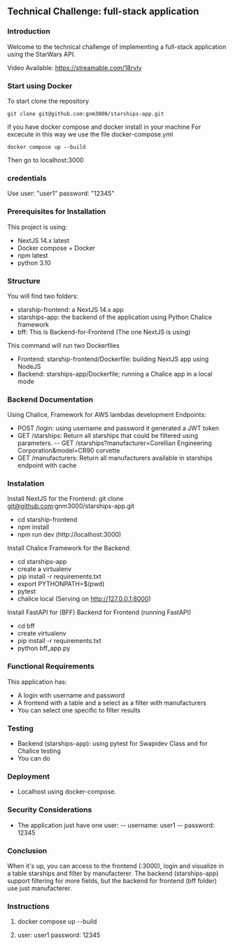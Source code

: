 ## Technical Challenge: full-stack application

### Introduction

Welcome to the technical challenge of implementing a full-stack application using the StarWars API. 

Video Available: https://streamable.com/18rvly


### Start using Docker 
To start clone the repository
```
git clone git@github.com:gnm3000/starships-app.git
```

if you have docker compose and docker install in your machine
For excecute in this way we use the file docker-compose.yml


```
docker compose up --build
```
Then go to localhost:3000

### credentials
Use user: "user1" password: "12345"



### Prerequisites for Installation

This project is using:
- NextJS 14.x latest
- Docker compose + Docker
- npm latest
- python 3.10

### Structure

You will find two folders:
- starship-frontend:  a NextJS 14.x app
- starships-app:  the backend of the application using Python Chalice framework
- bff: This is Backend-for-Frontend (The one NextJS is using)



This command will run two Dockerfiles
- Frontend: starship-frontend/Dockerfile: building NextJS app using NodeJS
- Backend: starships-app/Dockerfile; running a Chalice app in a local mode


### Backend Documentation

Using Chalice, Framework for AWS lambdas development
Endpoints:
- POST /login: using username and password it generated a JWT token
- GET /starships: Return all starships that could be filtered using parameters.
-- GET /starships?manufacturer=Corellian Engineering Corporation&model=CR90 corvette
- GET /manufacturers: Return all manufacturers available in starships endpoint with cache


### Instalation

Install NextJS for the Frontend:
git clone git@github.com:gnm3000/starships-app.git
 - cd starship-frontend
 - npm install
 - npm run dev (http://localhost:3000)

Install Chalice Framework for the Backend:
- cd starships-app
- create a virtualenv
- pip install -r requirements.txt
- export PYTHONPATH=$(pwd)
- pytest
- chalice local (Serving on http://127.0.0.1:8000)

Install FastAPI for (BFF) Backend for Frontend (running FastAPI)
- cd bff
- create virtualenv
- pip install -r requirements.txt
- python bff_app.py

### Functional Requirements

This application has:
- A login with username and password
- A frontend with a table and a select as a filter with manufacturers
- You can select one specific to filter results

### Testing

- Backend (starships-app): using pytest for Swapidev Class and for Chalice testing
- You can do 

### Deployment
- Localhost using docker-compose.





### Security Considerations
- The application just have one user:
-- username: user1
-- password: 12345

### Conclusion

When it's up, you can access to the frontend (:3000), login and visualize in a table starships and filter by manufacterer. The backend (starships-app) support filtering for more fields, but the backend for frontend (bff folder) use just manufacterer.




### Instructions

1. docker compose up --build

2. user: user1 password: 12345
